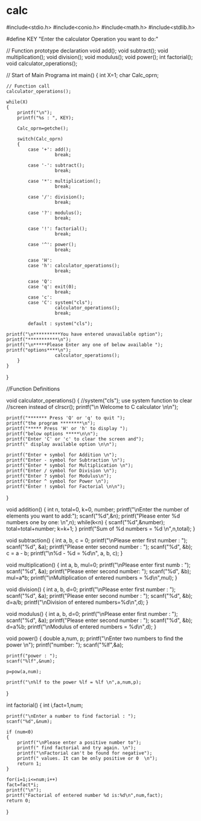 # calc
#include<stdio.h>
#include<conio.h>
#include<math.h>
#include<stdlib.h>
 
#define KEY "Enter the calculator Operation you want to do:"
 
// Function prototype declaration
void add();
void subtract();
void multiplication();
void division();
void modulus();
void power();
int factorial();
void calculator_operations();
 
// Start of Main Programa
int main()
{
    int X=1;
    char Calc_oprn;
 
    // Function call 
    calculator_operations();
 
    while(X)
    {
        printf("\n");
        printf("%s : ", KEY);
 
        Calc_oprn=getche();
 
        switch(Calc_oprn)
        {
            case '+': add();
                      break;
 
            case '-': subtract();
                      break;
 
            case '*': multiplication();
                      break;
 
            case '/': division();
                      break;
 
            case '?': modulus();
                      break;
 
            case '!': factorial();
                      break;
 
            case '^': power();
                      break;
 
            case 'H':
            case 'h': calculator_operations();
                      break;
 
            case 'Q':
            case 'q': exit(0);
                      break;
            case 'c':
            case 'C': system("cls");
                      calculator_operations();
                      break;
 
            default : system("cls");
 
    printf("\n**********You have entered unavailable option");
    printf("***********\n");
    printf("\n*****Please Enter any one of below available ");
    printf("options****\n");
                      calculator_operations();
        }
    }
}
 
//Function Definitions
 
void calculator_operations()
{
    //system("cls");  use system function to clear 
    //screen instead of clrscr();
    printf("\n             Welcome to C calculator \n\n");
 
    printf("******* Press 'Q' or 'q' to quit ");
    printf("the program ********\n");
    printf("***** Press 'H' or 'h' to display ");
    printf("below options *****\n\n");
    printf("Enter 'C' or 'c' to clear the screen and");
    printf(" display available option \n\n");
 
    printf("Enter + symbol for Addition \n");
    printf("Enter - symbol for Subtraction \n");
    printf("Enter * symbol for Multiplication \n");
    printf("Enter / symbol for Division \n");
    printf("Enter ? symbol for Modulus\n");
    printf("Enter ^ symbol for Power \n");
    printf("Enter ! symbol for Factorial \n\n");
}
 
void addition()
{
    int n, total=0, k=0, number;
    printf("\nEnter the number of elements you want to add:");
    scanf("%d",&n);
    printf("Please enter %d numbers one by one: \n",n);
    while(k<n)
    { 
        scanf("%d",&number);
        total=total+number;
        k=k+1;
    }
    printf("Sum of %d numbers = %d \n",n,total);
}
 
void subtraction()
{ 
    int a, b, c = 0; 
    printf("\nPlease enter first number  : "); 
    scanf("%d", &a); 
    printf("Please enter second number : "); 
    scanf("%d", &b); 
    c = a - b; 
    printf("\n%d - %d = %d\n", a, b, c); 
}
 
void multiplication()
{
    int a, b, mul=0; 
    printf("\nPlease enter first numb   : "); 
    scanf("%d", &a); 
    printf("Please enter second number: "); 
    scanf("%d", &b);
    mul=a*b;
    printf("\nMultiplication of entered numbers = %d\n",mul);
}
 
void division()
{
    int a, b, d=0; 
    printf("\nPlease enter first number  : "); 
    scanf("%d", &a); 
    printf("Please enter second number : "); 
    scanf("%d", &b);
    d=a/b;
    printf("\nDivision of entered numbers=%d\n",d);
}
 
void modulus()
{
    int a, b, d=0; 
    printf("\nPlease enter first number   : "); 
    scanf("%d", &a); 
    printf("Please enter second number  : "); 
    scanf("%d", &b);
    d=a%b;
    printf("\nModulus of entered numbers = %d\n",d);
}
 
void power()
{
    double a,num, p;
    printf("\nEnter two numbers to find the power \n");
    printf("number: ");
    scanf("%lf",&a);
 
    printf("power : ");
    scanf("%lf",&num);
 
    p=pow(a,num);
 
    printf("\n%lf to the power %lf = %lf \n",a,num,p);
}
 
int factorial()
{
    int i,fact=1,num;
 
    printf("\nEnter a number to find factorial : ");
    scanf("%d",&num);
 
    if (num<0)
    {
        printf("\nPlease enter a positive number to");
        printf(" find factorial and try again. \n");
        printf("\nFactorial can't be found for negative");
        printf(" values. It can be only positive or 0  \n");
        return 1;
    }               
 
    for(i=1;i<=num;i++)
    fact=fact*i;
    printf("\n");
    printf("Factorial of entered number %d is:%d\n",num,fact);
    return 0;
}
